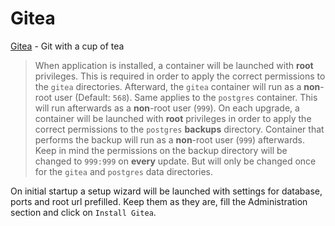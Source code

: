 # Gitea

[Gitea](https://gitea.io/en-us) - Git with a cup of tea

> When application is installed, a container will be launched with **root** privileges.
> This is required in order to apply the correct permissions to the `gitea` directories.
> Afterward, the `gitea` container will run as a **non**-root user (Default: `568`).
> Same applies to the `postgres` container. This will run afterwards as a **non**-root user (`999`).
> On each upgrade, a container will be launched with **root** privileges in order to apply the correct
> permissions to the `postgres` **backups** directory. Container that performs the backup will run as a **non**-root user (`999`) afterwards.
> Keep in mind the permissions on the backup directory will be changed to `999:999` on **every** update.
> But will only be changed once for the `gitea` and `postgres` data directories.

On initial startup a setup wizard will be launched with settings for database, ports and root url prefilled.
Keep them as they are, fill the Administration section and click on `Install Gitea`.
